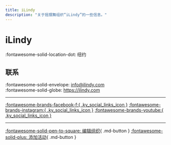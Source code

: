 ```yaml
---
title: iLindy
description: "关于摇摆舞组织“iLindy”的一些信息。"
---
```


# iLindy

:fontawesome-solid-location-dot: 纽约  


## 联系

:fontawesome-solid-envelope: <info@ilindy.com>  
:fontawesome-solid-globe: <https://ilindy.com>  

---

 [:fontawesome-brands-facebook-f:{ .ky_social_links_icon }](https://www.facebook.com/iLindyhop) [:fontawesome-brands-instagram:{ .ky_social_links_icon }](https://instagram.com/ilindy_hop) [:fontawesome-brands-youtube:{ .ky_social_links_icon }](https://youtube.com/ilindy)

---

[:fontawesome-solid-pen-to-square: 编辑组织](https://github.com/swingdance/orgs/issues/new?assignees=&labels=update+org&projects=&template=03-update_entity.yml&title=Update%20Org%3A%20en_US%20%E2%80%A2%20iLindy&region=en_US&id=ilindy&name=iLindy){ .md-button } [:fontawesome-solid-plus: 添加活动](https://github.com/swingdance/events/issues/new?assignees=&labels=add+event&projects=&template=02-add_entity.yml&title=Add%20Event%3A%20en_US%20%E2%80%A2%20%3CName%3E&region=en_US&province=New%20York&city=New%20York&org_id=ilindy){ .md-button }
